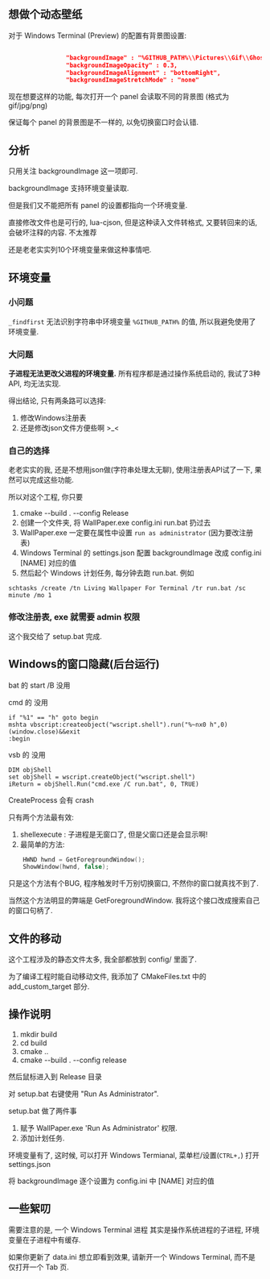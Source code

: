 ## 想做个动态壁纸

对于 Windows Terminal (Preview) 的配置有背景图设置:

```json

                "backgroundImage" : "%GITHUB_PATH%\\Pictures\\Gif\\GhostintheShell.gif",
                "backgroundImageOpacity" : 0.3,
                "backgroundImageAlignment" : "bottomRight",
                "backgroundImageStretchMode" : "none"
```

现在想要这样的功能, 每次打开一个 panel 会读取不同的背景图 (格式为gif/jpg/png)

保证每个 panel 的背景图是不一样的, 以免切换窗口时会认错.

## 分析

只用关注 backgroundImage 这一项即可.

backgroundImage 支持环境变量读取.

但是我们又不能把所有 panel 的设置都指向一个环境变量.

直接修改文件也是可行的, lua-cjson, 但是这种读入文件转格式, 又要转回来的话, 会破坏注释的内容. 不太推荐

还是老老实实列10个环境变量来做这种事情吧.

## 环境变量

### 小问题

`_findfirst` 无法识别字符串中环境变量 `%GITHUB_PATH%` 的值, 所以我避免使用了环境变量.

### 大问题

**子进程无法更改父进程的环境变量.** 所有程序都是通过操作系统启动的, 我试了3种API, 均无法实现.

得出结论, 只有两条路可以选择:

1. 修改Windows注册表
2. 还是修改json文件方便些啊 >_<

### 自己的选择

老老实实的我, 还是不想用json做(字符串处理太无聊), 使用注册表API试了一下, 果然可以完成这些功能.

所以对这个工程, 你只要

1. cmake --build . --config Release
2. 创建一个文件夹, 将 WallPaper.exe config.ini run.bat 扔过去
3. WallPaper.exe 一定要在属性中设置 `run as administrator` (因为要改注册表)
4. Windows Terminal 的 settings.json 配置 backgroundImage 改成 config.ini [NAME] 对应的值
5. 然后起个 Windows 计划任务, 每分钟去跑 run.bat. 例如

```batch
schtasks /create /tn Living Wallpaper For Terminal /tr run.bat /sc minute /mo 1
```

### 修改注册表, exe 就需要 admin 权限

这个我交给了 setup.bat 完成.

## Windows的窗口隐藏(后台运行)

bat 的 start /B 没用

cmd 的 没用

```
if "%1" == "h" goto begin 
mshta vbscript:createobject("wscript.shell").run("%~nx0 h",0)(window.close)&&exit 
:begin 
```

vsb 的 没用

```
DIM objShell 
set objShell = wscript.createObject("wscript.shell") 
iReturn = objShell.Run("cmd.exe /C run.bat", 0, TRUE)
```

CreateProcess 会有 crash

只有两个方法最有效:

1. shellexecute : 子进程是无窗口了, 但是父窗口还是会显示啊!
2. 最简单的方法:

```c
	HWND hwnd = GetForegroundWindow();
	ShowWindow(hwnd, false);
```

只是这个方法有个BUG, 程序触发时千万别切换窗口, 不然你的窗口就真找不到了.

当然这个方法明显的弊端是 GetForegroundWindow. 我将这个接口改成搜索自己的窗口句柄了.

## 文件的移动

这个工程涉及的静态文件太多, 我全部都放到 config/ 里面了.

为了编译工程时能自动移动文件, 我添加了 CMakeFiles.txt 中的 add_custom_target 部分.

## 操作说明

1. mkdir build
2. cd build
3. cmake ..
4. cmake --build . --config release

然后鼠标进入到 Release 目录

对 setup.bat 右键使用 "Run As Administrator".

setup.bat 做了两件事

1. 赋予 WallPaper.exe 'Run As Administrator' 权限.
2. 添加计划任务.

环境变量有了, 这时候, 可以打开 Windows Termianal, 菜单栏/设置(`CTRL+,`) 打开 settings.json

将 backgroundImage 逐个设置为 config.ini 中 [NAME] 对应的值

## 一些絮叨

需要注意的是, 一个 Windows Terminal 进程 其实是操作系统进程的子进程, 环境变量在子进程中有缓存.

如果你更新了 data.ini 想立即看到效果, 请新开一个 Windows Terminal, 而不是仅打开一个 Tab 页.
